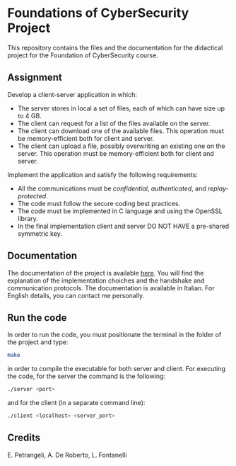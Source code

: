 # Foundations of CyberSecurity Project
This repository contains the files and the documentation for the didactical project for the Foundation of CyberSecurity course.

## Assignment
Develop a client-server application in which:
* The server stores in local a set of files, each of which can have size up
to 4 GB.
* The client can request for a list of the files available on the server.
* The client can download one of the available files. This operation
must be memory-efficient both for client and server.
* The client can upload a file, possibly overwriting an existing one on the server. This operation must be memory-efficient both for client and server.

Implement the application and satisfy the following requirements:
* All the communications must be ​*confidential*, *authenticated*, and *replay-protected*​.
* The code must follow the secure coding best practices.
* The code must be implemented in C language and using the OpenSSL
library.
* In the final implementation client and server DO NOT HAVE a
pre-shared symmetric key.

## Documentation
The documentation of the project is available [here](docs/Documentation.pdf). You will find the explanation of the implementation choiches and the handshake and communication protocols. 
The documentation is available in Italian. For English details, you can contact me personally.

## Run the code
In order to run the code, you must positionate the terminal in the folder of the project and type:
```sh
make
```
in order to compile the executable for both server and client.
For executing the code, for the server the command is the following:
```sh
./server <port>
```
and for the client (in a separate command line):
```sh
./client <localhost> <server_port>
```

## Credits
E. Petrangeli, A. De Roberto, L. Fontanelli